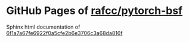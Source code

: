 GitHub Pages of [rafcc/pytorch-bsf](https://github.com/rafcc/pytorch-bsf)
===
Sphinx html documentation of [6f1a7a67fe6922f0a5cfe2b6e3706c3a68da816f](https://github.com/rafcc/pytorch-bsf/tree/6f1a7a67fe6922f0a5cfe2b6e3706c3a68da816f)
